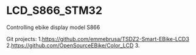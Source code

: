 # LCD_S866_STM32
Controlling ebike display model S866

Git projects:
1.https://github.com/emmebrusa/TSDZ2-Smart-EBike-LCD3
2.https://github.com/OpenSourceEBike/Color_LCD
3.
